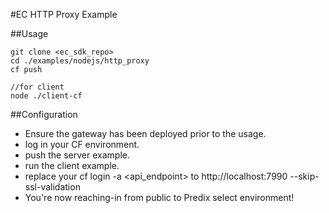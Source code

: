 #EC HTTP Proxy Example

##Usage
```
git clone <ec_sdk_repo>
cd ./examples/nodejs/http_proxy
cf push

//for client
node ./client-cf
```

##Configuration
* Ensure the gateway has been deployed prior to the usage.
* log in your CF environment.
* push the server example.
* run the client example.
* replace your cf login -a <api_endpoint> to http://localhost:7990 --skip-ssl-validation
* You're now reaching-in from public to Predix select environment! 
